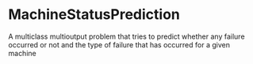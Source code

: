 # MachineStatusPrediction
A multiclass multioutput problem that tries to predict whether any failure occurred or not and the type of failure that has occurred for a given machine
